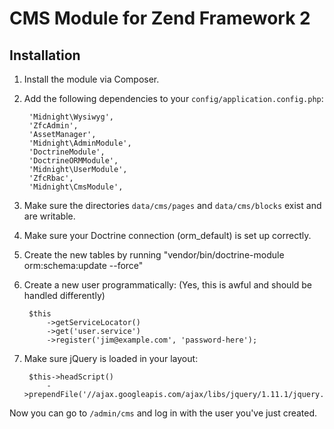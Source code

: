 CMS Module for Zend Framework 2
===============================
Installation
------------
1. Install the module via Composer.
2. Add the following dependencies to your `config/application.config.php`:

        'Midnight\Wysiwyg',
        'ZfcAdmin',
        'AssetManager',
        'Midnight\AdminModule',
        'DoctrineModule',
        'DoctrineORMModule',
        'Midnight\UserModule',
        'ZfcRbac',
        'Midnight\CmsModule',

3. Make sure the directories `data/cms/pages` and `data/cms/blocks` exist and are writable.
4. Make sure your Doctrine connection (orm_default) is set up correctly.
5. Create the new tables by running "vendor/bin/doctrine-module orm:schema:update --force"
6. Create a new user programmatically: (Yes, this is awful and should be handled differently)

        $this
            ->getServiceLocator()
            ->get('user.service')
            ->register('jim@example.com', 'password-here');
            
7. Make sure jQuery is loaded in your layout:

        $this->headScript()
            ->prependFile('//ajax.googleapis.com/ajax/libs/jquery/1.11.1/jquery.min.js');
        
Now you can go to `/admin/cms` and log in with the user you've just created.

